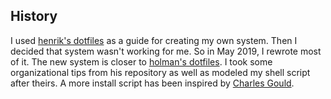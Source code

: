 ## History 

I used [henrik's dotfiles](https://github.com/henrik/dotfiles) as a
guide for creating my own system. Then I decided that system wasn't
working for me. So in May 2019, I rewrote most of it. The new system is
closer to [holman's dotfiles](https://github.com/holman/dotfiles). I
took some organizational tips from his repository as well as modeled my
shell script after theirs. A more install script has been inspired by
[Charles Gould](https://git.sr.ht/~crg/config).
